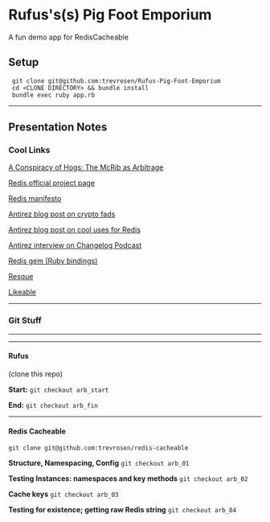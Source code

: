 # Rufus's(s) Pig Foot Emporium

A fun demo app for RedisCacheable

## Setup

     git clone git@github.com:trevrosen/Rufus-Pig-Foot-Emporium
     cd <CLONE DIRECTORY> && bundle install
     bundle exec ruby app.rb

******

## Presentation Notes

### Cool Links
[A Conspiracy of Hogs: The McRib as Arbitrage](http://www.theawl.com/2011/11/a-conspiracy-of-hogs-the-mcrib-as-arbitrage)

[Redis official project page](http://redis.io)

[Redis manifesto](http://antirez.com/post/redis-manifesto.html)

[Antirez blog post on crypto fads](http://antirez.com/post/crypto-dogmas.html)

[Antirez blog post on cool uses for Redis](http://antirez.com/post/take-advantage-of-redis-adding-it-to-your-stack.html)

[Antirez interview on Changelog Podcast](http://thechangelog.com/post/2801342864/episode-0-4-5-redis-with-salvatore-sanfilippo)

[Redis gem (Ruby bindings)](https://github.com/ezmobius/redis-rb)

[Resque](https://github.com/defunkt/resque)

[Likeable](https://github.com/gowalla/Likeable)

******

### Git Stuff

******
******

#### Rufus 

(clone this repo)

__Start:__ `git checkout arb_start`

__End:__ `git checkout arb_fin`

******

#### Redis Cacheable

`git clone git@github.com:trevrosen/redis-cacheable`

__Structure, Namespacing, Config__ `git checkout arb_01`

__Testing Instances: namespaces and key methods__ `git checkout arb_02`

__Cache keys__ `git checkout arb_03`

__Testing for existence; getting raw Redis string__ `git checkout arb_04`







